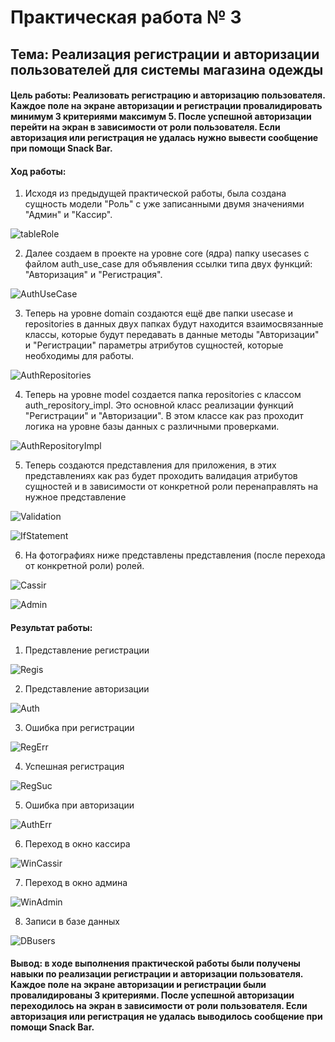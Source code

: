 # Практическая работа № 3
## Тема: Реализация регистрации и авторизации пользователей для системы магазина одежды

#### Цель работы: Реализовать регистрацию и авторизацию пользователя. Каждое поле на экране авторизации и регистрации провалидировать минимум 3 критериями максимум 5. После успешной авторизации перейти на экран в зависимости от роли пользователя. Если авторизация или регистрация не удалась нужно вывести сообщение при помощи Snack Bar.

#### Ход работы:

1) Исходя из предыдущей практической работы, была создана сущность модели "Роль" с уже записанными двумя значениями "Админ" и "Кассир".

![tableRole](https://github.com/ShubinAleksey/FlutterPracticeNumber1/blob/flutter_practice_2/flutter_practice_2/assets/practice2_tableRole.png "tableRole")

2) Далее создаем в проекте на уровне core (ядра) папку usecases с файлом auth_use_case для объявления ссылки типа двух функций: "Авторизация" и "Регистрация".

![AuthUseCase](https://github.com/ShubinAleksey/FlutterPracticeNumber1/blob/flutter_prectice3/assets/practice3_AuthUseCase.png "AuthUseCase")

3) Теперь на уровне domain создаются ещё две папки usecase и repositories в данных двух папках будут находится взаимосвязанные классы, которые будут передавать в данные методы "Авторизации" и "Регистрации" параметры атрибутов сущностей, которые необходимы для работы.

![AuthRepositories](https://github.com/ShubinAleksey/FlutterPracticeNumber1/blob/flutter_prectice3/assets/practice3_AuthRepositories.png "AuthRepositories")

4) Теперь на уровне model создается папка repositories с классом auth_repository_impl. Это основной класс реализации функций "Регистрации" и "Авторизации". В этом классе как раз проходит логика на уровне базы данных с различными проверками.

![AuthRepositoryImpl](https://github.com/ShubinAleksey/FlutterPracticeNumber1/blob/flutter_prectice3/assets/practice3_AuthRepositoryImpl.png "AuthRepositoryImpl")

5) Теперь создаются представления для приложения, в этих представлениях как раз будет проходить валидация атрибутов сущностей и в зависимости от конкретной роли перенаправлять на нужное представление

![Validation](https://github.com/ShubinAleksey/FlutterPracticeNumber1/blob/flutter_prectice3/assets/practice3_Validation.png "Validation")

![IfStatement](https://github.com/ShubinAleksey/FlutterPracticeNumber1/blob/flutter_prectice3/assets/practice3_IfStatement.png "IfStatement")

6) На фотографиях ниже представлены представления (после перехода от конкретной роли) ролей.

![Cassir](https://github.com/ShubinAleksey/FlutterPracticeNumber1/blob/flutter_prectice3/assets/practice3_Cassir.png "Cassir")

![Admin](https://github.com/ShubinAleksey/FlutterPracticeNumber1/blob/flutter_prectice3/assets/practice3_Admin.png "Admin")
#### Результат работы:

1) Представление регистрации

![Regis](https://github.com/ShubinAleksey/FlutterPracticeNumber1/blob/flutter_prectice3/assets/registration.jpg "Regis")

2) Представление авторизации

![Auth](https://github.com/ShubinAleksey/FlutterPracticeNumber1/blob/flutter_prectice3/assets/authorization.jpg "Auth")

3) Ошибка при регистрации

![RegErr](https://github.com/ShubinAleksey/FlutterPracticeNumber1/blob/flutter_prectice3/assets/registration_error.jpg "RegErr")

4) Успешная регистрация

![RegSuc](https://github.com/ShubinAleksey/FlutterPracticeNumber1/blob/flutter_prectice3/assets/registration_succ.jpg "RegSuc")

5) Ошибка при авторизации

![AuthErr](https://github.com/ShubinAleksey/FlutterPracticeNumber1/blob/flutter_prectice3/assets/authorization_fail.jpg "AuthErr")

6) Переход в окно кассира

![WinCassir](https://github.com/ShubinAleksey/FlutterPracticeNumber1/blob/flutter_prectice3/assets/cassir.jpg "WinCassir")

7) Переход в окно админа

![WinAdmin](https://github.com/ShubinAleksey/FlutterPracticeNumber1/blob/flutter_prectice3/assets/admin.jpg "WinAdmin")

8) Записи в базе данных

![DBusers](https://github.com/ShubinAleksey/FlutterPracticeNumber1/blob/flutter_prectice3/assets/database_result.png "DBusers")

#### Вывод: в ходе выполнения практической работы были получены навыки по реализации регистрации и авторизации пользователя. Каждое поле на экране авторизации и регистрации были провалидированы 3 критериями. После успешной авторизации переходилось на экран в зависимости от роли пользователя. Если авторизация или регистрация не удалась выводилось сообщение при помощи Snack Bar.
